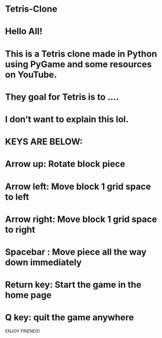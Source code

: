 # Tetris-Clone
# Hello All!
# This is a Tetris clone made in Python using PyGame and some resources on YouTube.
# They goal for Tetris is to …. 
# I don’t want to explain this lol.

# KEYS ARE BELOW:

# Arrow up: Rotate block piece

# Arrow left: Move block 1 grid space to left

# Arrow right: Move block 1 grid space to right

# Spacebar : Move piece all the way down  immediately

# Return key: Start the game in the home page

# Q key: quit the game anywhere

ENJOY FRIENDS!
